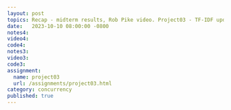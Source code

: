 ```yaml
---
layout: post
topics: Recap - midterm results, Rob Pike video. Project03 - TF-IDF update, buffered channels, concurrent crawling
date:   2023-10-10 08:00:00 -0800
notes4: 
video4: 
code4: 
notes3: 
video3: 
code3: 
assignment:
  name: project03
  url: /assignments/project03.html
category: concurrency
published: true
---
```

